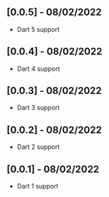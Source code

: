 ## [0.0.5] - 08/02/2022

* Dart 5 support

## [0.0.4] - 08/02/2022

* Dart 4 support

## [0.0.3] - 08/02/2022

* Dart 3 support

## [0.0.2] - 08/02/2022

* Dart 2 support

## [0.0.1] - 08/02/2022

* Dart 1 support


